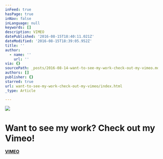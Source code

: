 ```yaml
---
inFeed: true
hasPage: true
inNav: false
inLanguage: null
keywords: []
description: VIMEO
datePublished: '2016-08-15T18:40:11.021Z'
dateModified: '2016-08-15T18:39:05.952Z'
title: ''
author:
  - name: ''
    url: ''
via: {}
sourcePath: _posts/2016-08-14-want-to-see-my-work-check-out-my-vimeo.md
authors: []
publisher: {}
starred: true
url: want-to-see-my-work-check-out-my-vimeo/index.html
_type: Article

---
```

![](https://the-grid-user-content.s3-us-west-2.amazonaws.com/e43e0dea-c264-4903-8ab0-b30c78fba935.png)

# 

# Want to see my work? Check out my Vimeo!

[**VIMEO**][0]

[0]: https://vimeo.com/stevenoiz